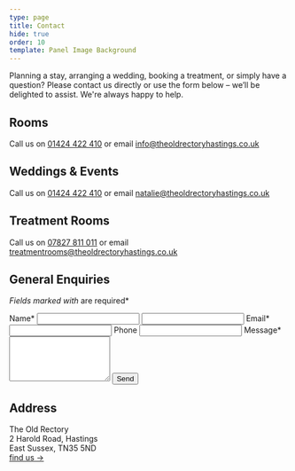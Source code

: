 ```yaml
---
type: page
title: Contact
hide: true
order: 10
template: Panel Image Background
---
```

Planning a stay, arranging a wedding, booking a treatment, or simply have a question? Please contact us directly or use the form below – we’ll be delighted to assist. We're always happy to help.

## Rooms

Call us on [01424 422 410](tel:01424422410) or email [info@theoldrectoryhastings.co.uk](mailto:info@theoldrectoryhastings.co.uk?subject=Rooms)

## Weddings & Events

Call us on [01424 422 410](tel:01424422410) or email [natalie@theoldrectoryhastings.co.uk](mailto:natalie@theoldrectoryhastings.co.uk)

## Treatment Rooms

Call us on [07827 811 011](tel:07827811011) or email [treatmentrooms@theoldrectoryhastings.co.uk](mailto:treatmentrooms@theoldrectoryhastings.co.uk)

## General Enquiries

*Fields marked with* <span class="asterisk">*</span>* are required*

<section class="contact-form">
  <form class="form" name="contact" method="POST" id="contact-form" action="/api/submit-contact-form">
    <label for="name">Name<span class="asterisk">*</span></label>
    <input type="text" id="name" name="name" required>
    <input type="text" id="contact-name" name="contact-name">
    <label for="email">Email<span class="asterisk">*</span></label>
    <input type="email" id="email" name="email" required />
    <label for="phone">Phone</label>
    <input type="tel" id="phone" name="phone" />
    <label for="message">Message<span class="asterisk">*</span></label>
    <textarea id="message" name="message" rows="5" required></textarea>
    <button type="submit" class="cta">Send</button>
  </form>
</section>

## Address

The Old Rectory\
2 Harold Road, Hastings\
East Sussex, TN35 5ND\
[find us →](/find-us)

